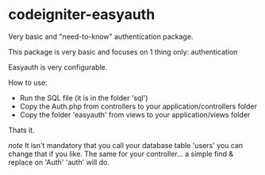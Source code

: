 codeigniter-easyauth
====================

Very basic and "need-to-know" authentication package.

This package is very basic and focuses on 1 thing only: authentication

Easyauth is very configurable.

How to use:

- Run the SQL file (it is in the folder 'sql')
- Copy the Auth.php from controllers to your application/controllers folder
- Copy the folder 'easyauth' from views to your application/views folder

Thats it.

*note*
It isn't mandatory that you call your database table 'users' you can change that if you like.
The same for your controller... a simple find & replace on 'Auth' 'auth' will do.
